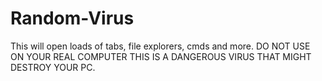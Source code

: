 # Random-Virus
This will open loads of tabs, file explorers, cmds and more.
DO NOT USE ON YOUR REAL COMPUTER THIS IS A DANGEROUS VIRUS THAT MIGHT DESTROY YOUR PC.
